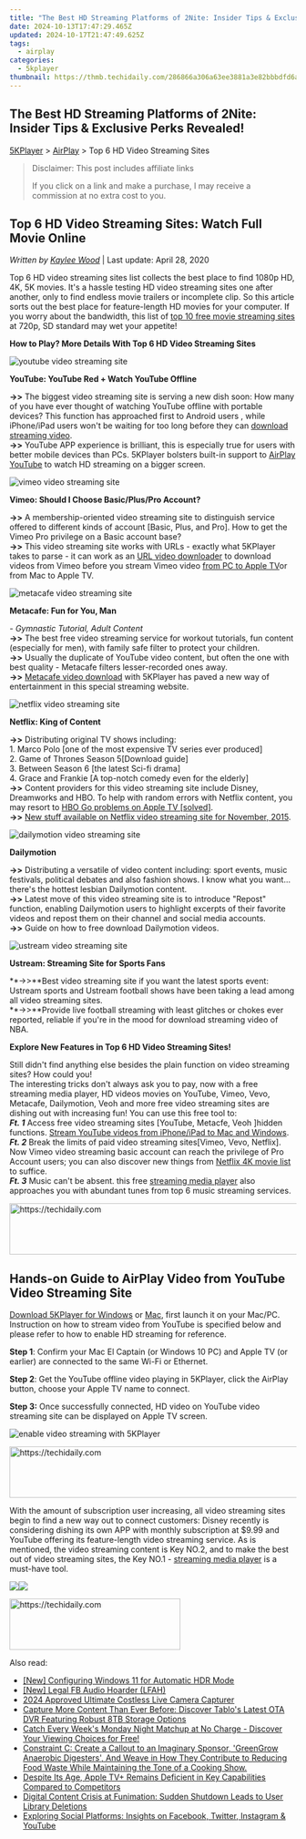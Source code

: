 ```yaml
---
title: "The Best HD Streaming Platforms of 2Nite: Insider Tips & Exclusive Perks Revealed!"
date: 2024-10-13T17:47:29.465Z
updated: 2024-10-17T21:47:49.625Z
tags:
  - airplay
categories:
  - 5kplayer
thumbnail: https://thmb.techidaily.com/286866a306a63ee3881a3e82bbbdfd6a5621a0735c9f349a630ef1e39c65837d.jpg
---
```


## The Best HD Streaming Platforms of 2Nite: Insider Tips & Exclusive Perks Revealed!

[5KPlayer](https://tools.techidaily.com/5kplayer/products/) \> [AirPlay](https://tools.techidaily.com/5kplayer/airplay/) \> Top 6 HD Video Streaming Sites

>  Disclaimer: This post includes affiliate links
>
>  If you click on a link and make a purchase, I may receive a commission at no extra cost to you.
>

## Top 6 HD Video Streaming Sites: Watch Full Movie Online

 _Written by [Kaylee Wood](https://www.quora.com/profile/Amanda-Hu-21)_ | Last update: April 28, 2020

Top 6 HD video streaming sites list collects the best place to find 1080p HD, 4K, 5K movies. It's a hassle testing HD video streaming sites one after another, only to find endless movie trailers or incomplete clip. So this article sorts out the best place for feature-length HD movies for your computer. If you worry about the bandwidth, this list of [top 10 free movie streaming sites](https://tools.techidaily.com/5kplayer/airplay/) at 720p, SD standard may wet your appetite! 

**How to Play? More Details With Top 6 HD Video Streaming Sites**

![youtube video streaming site](https://www.5kplayer.com/airplay/img/5k-youtube-yxt-102303.jpg)

**YouTube: YouTube Red + Watch YouTube Offline** 

**\->>** The biggest video streaming site is serving a new dish soon: How many of you have ever thought of watching YouTube offline with portable devices? This function has approached first to Android users , while iPhone/iPad users won't be waiting for too long before they can [download streaming video](https://tools.techidaily.com/5kplayer/youtube-download/).   
**\->>** YouTube APP experience is brilliant, this is especially true for users with better mobile devices than PCs. 5KPlayer bolsters built-in support to [AirPlay YouTube](https://tools.techidaily.com/5kplayer/airplay/) to watch HD streaming on a bigger screen. 

![vimeo video streaming site](https://www.5kplayer.com/airplay/img/5k-vimeo-yxt-102302.jpg)

**Vimeo: Should I Choose Basic/Plus/Pro Account?** 

**\->>** A membership-oriented video streaming site to distinguish service offered to different kinds of account \[Basic, Plus, and Pro\]. How to get the Vimeo Pro privilege on a Basic account base?  
**\->>** This video streaming site works with URLs - exactly what 5KPlayer takes to parse - it can work as an [URL video downloader](https://tools.techidaily.com/5kplayer/youtube-download/) to download videos from Vimeo before you stream Vimeo video [from PC to Apple TV](https://tools.techidaily.com/5kplayer/airplay/)or from Mac to Apple TV.

![metacafe video streaming site](https://www.5kplayer.com/airplay/img/5k-metacafe-yxt-102301.jpg)

**Metacafe: Fun for You, Man**

_\- Gymnastic Tutorial, Adult Content_  
**\->>** The best free video streaming service for workout tutorials, fun content (especially for men), with family safe filter to protect your children.   
**\->>** Usually the duplicate of YouTube video content, but often the one with best quality - Metacafe filters lesser-recorded ones away.  
**\->>** [Metacafe video download](https://tools.techidaily.com/5kplayer/youtube-download/) with 5KPlayer has paved a new way of entertainment in this special streaming website.

![netflix video streaming site](https://www.5kplayer.com/airplay/img/5k-netflix-yxt-102301.jpg) 

**Netflix: King of Content**

**\->>** Distributing original TV shows including:   
 1\. Marco Polo \[one of the most expensive TV series ever produced\]  
 2\. Game of Thrones Season 5\[Download guide\]  
 3\. Between Season 6 \[the latest Sci-fi drama\]  
 4\. Grace and Frankie \[A top-notch comedy even for the elderly\]  
**\->>** Content providers for this video streaming site include Disney, Dreamworks and HBO. To help with random errors with Netflix content, you may resort to [HBO Go problems on Apple TV \[solved\]](https://tools.techidaily.com/5kplayer/airplay/).  
**\->>** [New stuff available on Netflix video streaming site for November, 2015](http://www.pastemagazine.com/articles/2015/10/new-november-movies-and-tv-streaming-on-netflix.html).

![dailymotion video streaming site](https://www.5kplayer.com/airplay/img/5k-dailymotion-yxt-102306.jpg) 

**Dailymotion**

**\->>** Distributing a versatile of video content including: sport events, music festivals, political debates and also fashion shows. I know what you want... there's the hottest lesbian Dailymotion content.  
**\->>** Latest move of this video streaming site is to introduce "Repost" function, enabling Dailymotion users to highlight excerpts of their favorite videos and repost them on their channel and social media accounts.  
 **\->>** Guide on how to free download Dailymotion videos. 

![ustream video streaming site](https://www.5kplayer.com/airplay/img/5k-ustream-yxt-102301.jpg) 

**Ustream: Streaming Site for Sports Fans**

**\->>**Best video streaming site if you want the latest sports event: Ustream sports and Ustream football shows have been taking a lead among all video streaming sites.  
**\->>**Provide live football streaming with least glitches or chokes ever reported, reliable if you're in the mood for download streaming video of NBA.

**Explore New Features in Top 6 HD Video Streaming Sites!**

Still didn't find anything else besides the plain function on video streaming sites? How could you!  
 The interesting tricks don't always ask you to pay, now with a free streaming media player, HD videos movies on YouTube, Vimeo, Vevo, Metacafe, Dailymotion, Veoh and more free video streaming sites are dishing out with increasing fun! You can use this free tool to:  
_**Ft. 1**_ Access free video streaming sites \[YouTube, Metacfe, Veoh \]hidden functions. [Stream YouTube videos from iPhone/iPad to Mac and Windows](https://tools.techidaily.com/5kplayer/airplay/).  
_**Ft. 2**_ Break the limits of paid video streaming sites\[Vimeo, Vevo, Netflix\]. Now Vimeo video streaming basic account can reach the privilege of Pro Account users; you can also discover new things from [Netflix 4K movie list](https://tools.techidaily.com/5kplayer/airplay/) to suffice.  
_**Ft. 3**_ Music can't be absent. this free [streaming media player](https://tools.techidaily.com/5kplayer/video-music-player/) also approaches you with abundant tunes from top 6 music streaming services.

<!-- affiliate ads begin -->
<a href="https://appsumo.8odi.net/c/5597632/2087484/7443" target="_top" id="2087484">
  <img src="//a.impactradius-go.com/display-ad/7443-2087484" border="0" alt="https://techidaily.com" width="728" height="90"/>
</a>
<img height="0" width="0" src="https://appsumo.8odi.net/i/5597632/2087484/7443" style="position:absolute;visibility:hidden;" border="0" />
<!-- affiliate ads end -->

## Hands-on Guide to AirPlay Video from YouTube Video Streaming Site

[Download 5KPlayer for Windows](https://tools.techidaily.com/5kplayer/products/) or [Mac](https://tools.techidaily.com/5kplayer/products/), first launch it on your Mac/PC. Instruction on how to stream video from YouTube is specified below and please refer to how to enable HD streaming for reference.

**Step 1**: Confirm your Mac El Captain (or Windows 10 PC) and Apple TV (or earlier) are connected to the same Wi-Fi or Ethernet.

**Step 2**: Get the YouTube offline video playing in 5KPlayer, click the AirPlay button, choose your Apple TV name to connect.

**Step 3:** Once successfully connected, HD video on YouTube video streaming site can be displayed on Apple TV screen.

![enable video streaming with 5KPlayer](https://www.5kplayer.com/airplay/img/5kplayer-airplay-on-windows-8-zjy-0304002.jpg) 

<!-- affiliate ads begin -->
<a href="https://dhgate.sjv.io/c/5597632/1186802/12108" target="_top" id="1186802">
  <img src="//a.impactradius-go.com/display-ad/12108-1186802" border="0" alt="https://techidaily.com" width="728" height="90"/>
</a>
<img height="0" width="0" src="https://dhgate.sjv.io/i/5597632/1186802/12108" style="position:absolute;visibility:hidden;" border="0" />
<!-- affiliate ads end -->

With the amount of subscription user increasing, all video streaming sites begin to find a new way out to connect customers: Disney recently is considering dishing its own APP with monthly subscription at $9.99 and YouTube offering its feature-length video streaming service. As is mentioned, the video streaming content is Key NO.2, and to make the best out of video streaming sites, the Key NO.1 - [streaming media player](https://tools.techidaily.com/5kplayer/airplay/) is a must-have tool.

[![](https://www.5kplayer.com/airplay/../button/freedownwhitewin.png)](https://tools.techidaily.com/5kplayer/products/)[![](https://www.5kplayer.com/airplay/../button/freedownbackmac.png)](https://tools.techidaily.com/5kplayer/products/)

<!-- affiliate ads begin -->
<a href="https://appsumo.8odi.net/c/5597632/2137393/7443" target="_top" id="2137393">
  <img src="//a.impactradius-go.com/display-ad/7443-2137393" border="0" alt="https://techidaily.com" width="300" height="90"/>
</a>
<img height="0" width="0" src="https://appsumo.8odi.net/i/5597632/2137393/7443" style="position:absolute;visibility:hidden;" border="0" />
<!-- affiliate ads end -->

<ins class="adsbygoogle"
     style="display:block"
     data-ad-format="autorelaxed"
     data-ad-client="ca-pub-7571918770474297"
     data-ad-slot="1223367746"></ins>

<ins class="adsbygoogle"
     style="display:block"
     data-ad-client="ca-pub-7571918770474297"
     data-ad-slot="8358498916"
     data-ad-format="auto"
     data-full-width-responsive="true"></ins>

<span class="atpl-alsoreadstyle">Also read:</span>
<div><ul>
<li><a href="https://fox-access.techidaily.com/new-configuring-windows-11-for-automatic-hdr-mode/"><u>[New] Configuring Windows 11 for Automatic HDR Mode</u></a></li>
<li><a href="https://facebook-videos.techidaily.com/new-legal-fb-audio-hoarder-lfah/"><u>[New] Legal FB Audio Hoarder (LFAH)</u></a></li>
<li><a href="https://screen-video-capture.techidaily.com/2024-approved-ultimate-costless-live-camera-capturer/"><u>2024 Approved Ultimate Costless Live Camera Capturer</u></a></li>
<li><a href="https://media-tips.techidaily.com/capture-more-content-than-ever-before-discover-tablos-latest-ota-dvr-featuring-robust-8tb-storage-options/"><u>Capture More Content Than Ever Before: Discover Tablo's Latest OTA DVR Featuring Robust 8TB Storage Options</u></a></li>
<li><a href="https://media-tips.techidaily.com/catch-every-weeks-monday-night-matchup-at-no-charge-discover-your-viewing-choices-for-free/"><u>Catch Every Week's Monday Night Matchup at No Charge - Discover Your Viewing Choices for Free!</u></a></li>
<li><a href="https://hardware-help.techidaily.com/constraint-c-create-a-callout-to-an-imaginary-sponsor-greengrow-anaerobic-digesters-and-weave-in-how-they-contribute-to-reducing-food-waste-while-maintainin15/"><u>Constraint C: Create a Callout to an Imaginary Sponsor, 'GreenGrow Anaerobic Digesters', And Weave in How They Contribute to Reducing Food Waste While Maintaining the Tone of a Cooking Show.</u></a></li>
<li><a href="https://media-tips.techidaily.com/despite-its-age-apple-tvplus-remains-deficient-in-key-capabilities-compared-to-competitors/"><u>Despite Its Age, Apple TV+ Remains Deficient in Key Capabilities Compared to Competitors</u></a></li>
<li><a href="https://media-tips.techidaily.com/digital-content-crisis-at-funimation-sudden-shutdown-leads-to-user-library-deletions/"><u>Digital Content Crisis at Funimation: Sudden Shutdown Leads to User Library Deletions</u></a></li>
<li><a href="https://win-forum.techidaily.com/exploring-social-platforms-insights-on-facebook-twitter-instagram-and-youtube/"><u>Exploring Social Platforms: Insights on Facebook, Twitter, Instagram & YouTube</u></a></li>
</ul></div>

